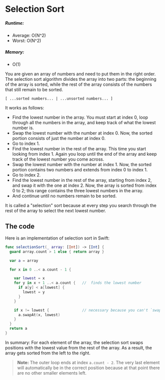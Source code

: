 # Selection Sort

##### Runtime:
- Average: O(N^2)
- Worst: O(N^2)

##### Memory:
- O(1)

You are given an array of numbers and need to put them in the right order. The selection sort algorithm divides the array into two parts: the beginning of the array is sorted, while the rest of the array consists of the numbers that still remain to be sorted.

	[ ...sorted numbers... | ...unsorted numbers... ]

It works as follows:

- Find the lowest number in the array. You must start at index 0, loop through all the numbers in the array, and keep track of what the lowest number is.
- Swap the lowest number with the number at index 0. Now, the sorted portion consists of just the number at index 0.
- Go to index 1.
- Find the lowest number in the rest of the array. This time you start looking from index 1. Again you loop until the end of the array and keep track of the lowest number you come across.
- Swap  the lowest number with the number at index 1. Now, the sorted portion contains two numbers and extends from index 0 to index 1.
- Go to index 2.
- Find the lowest number in the rest of the array, starting from index 2, and swap it with the one at index 2. Now, the array is sorted from index 0 to 2; this range contains the three lowest numbers in the array.
- And continue until no numbers remain to be sorted.

It is called a "selection" sort because at every step you search through the rest of the array to select the next lowest number.


## The code

Here is an implementation of selection sort in Swift:

```swift
func selectionSort(_ array: [Int]) -> [Int] {
  guard array.count > 1 else { return array }  

  var a = array                    

  for x in 0 ..< a.count - 1 {    

    var lowest = x
    for y in x + 1 ..< a.count {   //  finds the lowest number
      if a[y] < a[lowest] {
        lowest = y
      }
    }

    if x != lowest {               // necessary because you can't `swap()` an element with itself
      a.swapAt(x, lowest)
    }
  }
  return a
}
```


In summary: For each element of the array, the selection sort swaps positions with the lowest value from the rest of the array. As a result, the array gets sorted from the left to the right. 

> **Note:** The outer loop ends at index `a.count - 2`. The very last element will automatically be in the correct position because at that point there are no other smaller elements left.
